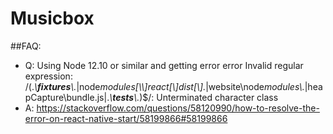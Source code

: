 # Musicbox

##FAQ:

- Q: Using Node 12.10 or similar and getting error error Invalid regular expression: /(._\\**fixtures**\\._|node*modules[\\\\]react[\\\]dist[\\\].*|website\\node*modules\\.*|heapCapture\\bundle\.js|._\\**tests**\\._)\$/: Unterminated character class
- A: https://stackoverflow.com/questions/58120990/how-to-resolve-the-error-on-react-native-start/58199866#58199866
